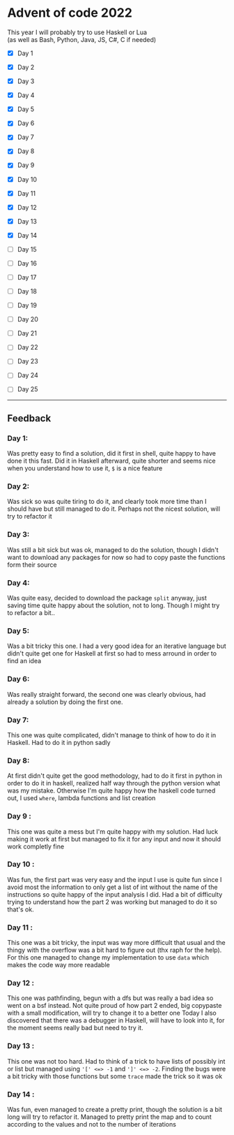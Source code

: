 # Advent of code 2022

This year I will probably try to use Haskell or Lua\
(as well as Bash, Python, Java, JS, C#, C if needed)


- [x] Day 1
- [x] Day 2
- [x] Day 3
- [x] Day 4
- [x] Day 5
- [x] Day 6
- [x] Day 7
- [x] Day 8
- [x] Day 9
- [x] Day 10
- [x] Day 11
- [x] Day 12
- [x] Day 13
- [x] Day 14
- [ ] Day 15
- [ ] Day 16
- [ ] Day 17
- [ ] Day 18
- [ ] Day 19
- [ ] Day 20
- [ ] Day 21
- [ ] Day 22
- [ ] Day 23
- [ ] Day 24
- [ ] Day 25


---

## Feedback

### Day 1:
Was pretty easy to find a solution, did it first in shell, quite happy to have done it this fast.
Did it in Haskell afterward, quite shorter and seems nice when you understand how to use it, `$` is a nice feature

### Day 2:
Was sick so was quite tiring to do it, and clearly took more time than I should have but still managed to do it.
Perhaps not the nicest solution, will try to refactor it

### Day 3:
Was still a bit sick but was ok, managed to do the solution, though I didn't want to download any packages for now so had to copy paste the functions form their source

### Day 4:
Was quite easy, decided to download the package `split` anyway, just saving time quite happy about the solution, not to long.
Though I might try to refactor a bit..

### Day 5:
Was a bit tricky this one. I had a very good idea for an iterative language but didn't quite get one for Haskell at first so had to mess arround in order to find an idea

### Day 6:
Was really straight forward, the second one was clearly obvious, had already a solution by doing the first one.

### Day 7:
This one was quite complicated, didn't manage to think of how to do it in Haskell. Had to do it in python sadly

### Day 8:
At first didn't quite get the good methodology, had to do it first in python in order to do it in haskell, realized half way through the python version what was my mistake.
Otherwise I'm quite happy how the haskell code turned out, I used `where`, lambda functions and list creation

### Day 9 :
This one was quite a mess but I'm quite happy with my solution.
Had luck making it work at first but managed to fix it for any input and now it should work completly fine

### Day 10 :
Was fun, the first part was very easy and the input I use is quite fun since I avoid most the information to only get a list of int without the name of the instructions so quite happy of the input analysis I did.
Had a bit of difficulty trying to understand how the part 2 was working but managed to do it so that's ok.

### Day 11 :
This one was a bit tricky, the input was way more difficult that usual and the thingy with the overflow was a bit hard to figure out (thx raph for the help).
For this one managed to change my implementation to use `data` which makes the code way more readable

### Day 12 :
This one was pathfinding, begun with a dfs but was really a bad idea so went on a bsf instead.
Not quite proud of how part 2 ended, big copypaste with a small modification, will try to change it to a better one
Today I also discovered that there was a debugger in Haskell, will have to look into it, for the moment seems really bad but need to try it.

### Day 13 :
This one was not too hard.
Had to think of a trick to have lists of possibly int or list but managed using `'[' <=> -1` and `']' <=> -2`.
Finding the bugs were a bit tricky with those functions but some `trace` made the trick so it was ok

### Day 14 :
Was fun, even managed to create a pretty print, though the solution is a bit long will try to refactor it.
Managed to pretty print the map and to count according to the values and not to the number of iterations
